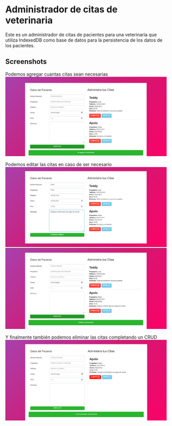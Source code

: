 # Administrador de citas de veterinaria
Este es un administrador de citas de pacientes para una veterinaria que utiliza IndexedDB como base de datos para la persistencia de los datos de los pacientes.

## Screenshots
Podemos agregar cuantas citas sean necesarias 
![Agregando Citas](./screenshots/Screenshot-2.png)

Podemos editar las citas en caso de ser necesario 
![editando cita](./screenshots/Screenshot-3.png)
![guardando cita editada](./screenshots/Screenshot-4.png)

Y finalmente también podemos eliminar las citas completando un CRUD
![Eliminando una cita](./screenshots/Screenshot-5.png)
